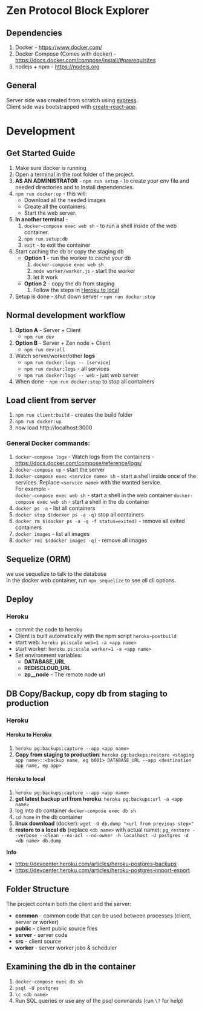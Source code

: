 # Zen Protocol Block Explorer

## Dependencies
1. Docker - https://www.docker.com/
2. Docker Compose (Comes with docker) - https://docs.docker.com/compose/install/#prerequisites
2. nodejs + npm - https://nodejs.org

## General
Server side was created from scratch using [express](https://expressjs.com/).  
Client side was bootstrapped with [create-react-app](https://github.com/facebook/create-react-app).

# Development

## Get Started Guide
1. Make sure docker is running
2. Open a terminal in the root folder of the project.
3. **AS AN ADMINISTRATOR** - `npm run setup` - to create your env file and needed directories and to install dependencies.
4. `npm run docker:up` - this will:
   - Download all the needed images
   - Create all the containers. 
   - Start the web server.
5. **In another terminal** -
   1. `docker-compose exec web sh` - to run a shell inside of the web container. 
   2. `npm run setup:db`
   3. `exit` - to exit the container
6. Start caching the db or copy the staging db   
   - **Option 1** - run the worker to cache your db   
      1. `docker-compose exec web sh`
      2. `node worker/worker.js` - start the worker
      3. let it work
   - **Option 2** - copy the db from staging   
      1. Follow the steps in [Heroku to local](#heroku-to-local)
8. Setup is done - shut down server - `npm run docker:stop`

## Normal development workflow
1. **Option A** - Server + Client
   - `npm run dev`
2. **Option B** - Server + Zen node + Client
   - `npm run dev:all`
3. Watch server/worker/other **logs**
   - `npm run docker:logs -- [service]`
   - `npm run docker:logs` - all services
   - `npm run docker:logs -- web` - just web server
4. When done - `npm run docker:stop` to stop all containers

## Load client from server
1. `npm run client:build` - creates the build folder
2. `npm run docker:up`
3. now load http://localhost:3000

### General Docker commands:
1. `docker-compose logs` - Watch logs from the containers - https://docs.docker.com/compose/reference/logs/
1. `docker-compose up` - start the server
2. `docker-compose exec <service name> sh` - start a shell inside once of the services. Replace `<service name>` with the wanted service.   
For example -   
`docker-compose exec web sh` - start a shell in the web container
`docker-compose exec web sh` - start a shell in the db container
3. `docker ps -a` - list all containers
4. `docker stop $(docker ps -a -q)` stop all containers
5. `docker rm $(docker ps -a -q -f status=exited)` - remove all exited containers
6. `docker images` - list all images
7. `docker rmi $(docker images -q)` - remove all images



## Sequelize (ORM)
we use sequelize to talk to the database  
in the docker web container, run `npx sequelize` to see all cli options.

## Deploy
### Heroku
- commit the code to heroku
- Client is built automatically with the npm script `heroku-postbuild`
- start web: `heroku ps:scale web=1 -a <app name>`
- start worker: `heroku ps:scale worker=1 -a <app name>`
- Set environment variables:
  - **DATABASE_URL**
  - **REDISCLOUD_URL**
  - **zp__node** - The remote node url

## DB Copy/Backup, copy db from staging to production
### Heroku
#### Heroku to Heroku
1. `heroku pg:backups:capture --app <app name>`
2. **Copy from staging to production**: `heroku pg:backups:restore <staging app name>::<backup name, eg b001> DATABASE_URL --app <destination app name, eg app>`

#### Heroku to local
1. `heroku pg:backups:capture --app <app name>`
1. **get latest backup url from heroku**: `heroku pg:backups:url -a <app name>`
2. log into db container `docker-compose exec db sh`
2. `cd home` in the db container
2. **linux download** (docker): `wget -O db.dump "<url from previous step>"`
3. **restore to a local db** (replace `<db name>` with actual name): `pg_restore --verbose --clean --no-acl --no-owner -h localhost -U postgres -d <db name> db.dump`

**Info**
- https://devcenter.heroku.com/articles/heroku-postgres-backups
- https://devcenter.heroku.com/articles/heroku-postgres-import-export

## Folder Structure
The project contain both the client and the server:
- **common** - common code that can be used between processes (client, server or worker)
- **public** - client public source files
- **server** - server code
- **src** - client source
- **worker** - server worker jobs & scheduler

## Examining the db in the container
1. `docker-compose exec db sh`
2. `psql -U postgres`
3. `\c <db name>`
4. Run SQL queries or use any of the psql commands (run `\?` for help)